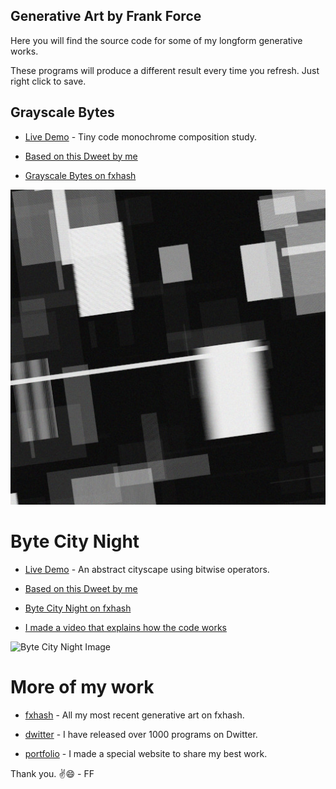 ## Generative Art by Frank Force

Here you will find the source code for some of my longform generative works.

These programs will produce a different result every time you refresh. Just right click to save.

## Grayscale Bytes

- [Live Demo](https://killedbyapixel.github.io/generative/grayscaleBytes.html) - Tiny code monochrome composition study.

- [Based on this Dweet by me](https://www.dwitter.net/d/24449)

- [Grayscale Bytes on fxhash](https://www.fxhash.xyz/generative/2370)

![Grayscale Bytes Image](/images/grayscaleBytes.jpg)

# Byte City Night

- [Live Demo](https://killedbyapixel.github.io/generative/byteCityNight.html) - An abstract cityscape using bitwise operators.

- [Based on this Dweet by me](https://www.dwitter.net/d/17507)

- [Byte City Night on fxhash](https://www.fxhash.xyz/generative/10914)

- [I made a video that explains how the code works](https://youtu.be/vnx8kI4EcVc)

![Byte City Night Image](/images/byteCityNight.jpg)

# More of my work

- [fxhash](https://www.fxhash.xyz/u/KilledByAPixel) - All my most recent generative art on fxhash.

- [dwitter](https://www.dwitter.net/u/KilledByAPixel) - I have released over 1000 programs on Dwitter.

- [portfolio](https://generative.3d2k.com) - I made a special website to share my best work.

Thank you. ✌️😄 - FF
